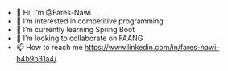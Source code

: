 - 👋 Hi, I’m @Fares-Nawi
- 👀 I’m interested in competitive programming
- 🌱 I’m currently learning Spring Boot
- 💞️ I’m looking to collaborate on FAANG
- 📫 How to reach me https://www.linkedin.com/in/fares-nawi-b4b9b31a4/

<!---
Fares-Nawi/Fares-Nawi is a ✨ special ✨ repository because its `README.md` (this file) appears on your GitHub profile.
You can click the Preview link to take a look at your changes.
--->
